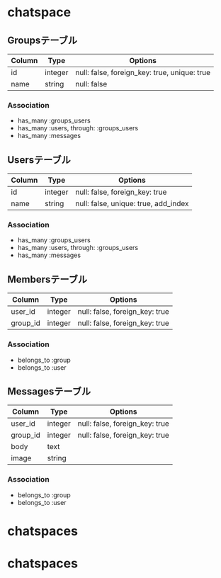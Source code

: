# chatspace

## Groupsテーブル

|Column|Type|Options|
|------|----|-------|
|id|integer|null: false, foreign_key: true, unique: true|
|name|string|null: false|

### Association
- has_many :groups_users
- has_many :users, through: :groups_users
- has_many :messages

## Usersテーブル

|Column|Type|Options|
|------|----|-------|
|id|integer|null: false, foreign_key: true|
|name|string|null: false, unique: true, add_index|

### Association
- has_many :groups_users
- has_many :users, through: :groups_users
- has_many :messages

## Membersテーブル

|Column|Type|Options|
|------|----|-------|
|user_id|integer|null: false, foreign_key: true|
|group_id|integer|null: false, foreign_key: true|

### Association
- belongs_to :group
- belongs_to :user

## Messagesテーブル

|Column|Type|Options|
|------|----|-------|
|user_id|integer|null: false, foreign_key: true|
|group_id|integer|null: false, foreign_key: true|
|body|text||
|image|string||

### Association
- belongs_to :group
- belongs_to :user
# chatspaces
# chatspaces
